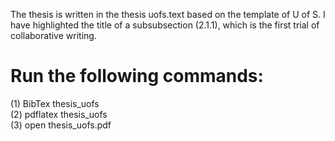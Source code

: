 The thesis is written in the thesis uofs.text based on the template of U of S. I have highlighted the title of a subsubsection (2.1.1), which is the first trial of collaborative writing.


# Run the following commands:
(1) BibTex thesis_uofs <br /> (2) pdflatex thesis_uofs <br /> (3) open thesis_uofs.pdf

